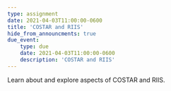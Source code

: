 ```yaml
---
type: assignment
date: 2021-04-03T11:00:00-0600
title: 'COSTAR and RIIS'
hide_from_announcments: true
due_event:
    type: due
    date: 2021-04-03T11:00:00-0600
    description: 'COSTAR and RIIS'
---
```

Learn about and explore aspects of COSTAR and RIIS.